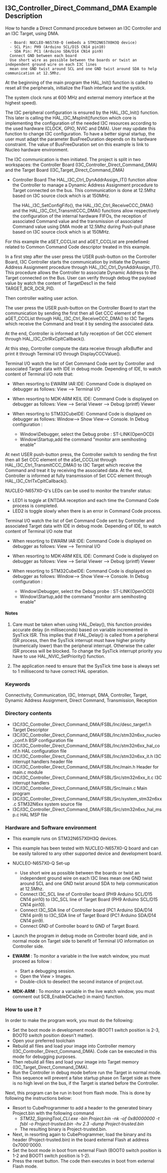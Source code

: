 ## <b>I3C_Controller_Direct_Command_DMA Example Description</b>

How to handle a Direct Command procedure between an I3C Controller and an I3C Target,
using DMA.

      - Board: NUCLEO-N657X0-Q (embeds a STM32N657X0H3Q device)
      - SCL Pin: PH9 (Arduino SCL/D15 CN14 pin10)
      - SDA Pin: PC1 (Arduino SDA/D14 CN14 pin9)
      Connect GND between each board
      Use short wire as possible between the boards or twist an independent ground wire on each I3C lines
      mean one GND twist around SCL and one GND twist around SDA to help communication at 12.5Mhz.

At the beginning of the main program the HAL_Init() function is called to reset
all the peripherals, initialize the Flash interface and the systick.

The system clock runs at 600 MHz and external memory interface at the highest speed).

The I3C peripheral configuration is ensured by the HAL_I3C_Init() function.
This later is calling the HAL_I3C_MspInit()function which core is implementing
the configuration of the needed I3C resources according to the used hardware (CLOCK, GPIO, NVIC and DMA).
User may update this function to change I3C configuration.
To have a better signal startup, the user must adapt the parameter BusFreeDuration
depends on its hardware constraint. The value of BusFreeDuration set on this example
is link to Nucleo hardware environment.

The I3C communication is then initiated.
The project is split in two workspaces:
the Controller Board (I3C_Controller_Direct_Command_DMA) and the Target Board (I3C_Target_Direct_Command_DMA)

- Controller Board
    The HAL_I3C_Ctrl_DynAddrAssign_IT() function allow the Controller to
  manage a Dynamic Address Assignment procedure to Target connected on the bus.
  This communication is done at 12.5Mhz based on I3C source clock which is at 150MHz.

  The HAL_I3C_SetConfigFifo(), the HAL_I3C_Ctrl_ReceiveCCC_DMA() and the HAL_I3C_Ctrl_TransmitCCC_DMA() functions
  allow respectively the configuration of the internal hardware FIFOs, the reception of associated Command value
  and the transmission of associated Command value using DMA mode at 12.5Mhz during Push-pull phase
  based on I3C source clock which is at 150MHz.

For this example the aSET_CCCList and aGET_CCCList are predefined related to Common Command Code descriptor treated in this example.

In a first step after the user press the USER push-button on the Controller Board,
I3C Controller starts the communication by initiate the Dynamic Address Assignment
procedure through HAL_I3C_Ctrl_DynAddrAssign_IT().
This procedure allows the Controller to associate Dynamic Address to the Target
connected on the Bus.
User can verify through debug the payload value by watch the content of TargetDesc1
in the field TARGET_BCR_DCR_PID.

Then controller waiting user action.

The user press the USER push-button on the Controller Board to start the communication by sending the first
then all Get CCC element of the aGET_CCCList through HAL_I3C_Ctrl_ReceiveCCC_DMA()
to I3C Targets which receive the Command and treat it by sending the associated data.

At the end, Controller is informed at fully reception of Get CCC element through HAL_I3C_CtrlRxCpltCallback().

At this step, Controller compute the data receive through aRxBuffer and print it through Terminal I/O through DisplayCCCValue().

Terminal I/O watch the list of Get Command Code sent by Controller and associated Target data with IDE in debug mode.
Depending of IDE, to watch content of Terminal I/O note that:

 - When resorting to EWARM IAR IDE:
   Command Code is displayed on debugger as follows: View --> Terminal I/O

 - When resorting to MDK-ARM KEIL IDE:
   Command Code is displayed on debugger as follows: View --> Serial Viewer --> Debug (printf) Viewer

 - When resorting to STM32CubeIDE:
   Command Code is displayed on debugger as follows: Window--> Show View--> Console.
   In Debug configuration :
   - Window\Debugger, select the Debug probe : ST-LINK(OpenOCD)
   - Window\Startup,add the command "monitor arm semihosting enable"

At next USER push-button press, the Controller switch to sending the first then all Set CCC element of the aSet_CCCList
through HAL_I3C_Ctrl_TransmitCCC_DMA() to I3C Target which receive the Command and treat it by receiving the associated data.
At the end, Controller is informed at fully transmission of Set CCC element through HAL_I3C_CtrlTxCpltCallback().

NUCLEO-N657X0-Q's LEDs can be used to monitor the transfer status:
 - LED1 is toggle at ENTDAA reception and each time the Command Code process is completed.
 - LED2 is toggle slowly when there is an error in Command Code process.

Terminal I/O watch the list of Get Command Code sent by Controller and associated Target data with IDE in debug mode.
Depending of IDE, to watch content of Terminal I/O note that
 - When resorting to EWARM IAR IDE:
   Command Code is displayed on debugger as follows: View --> Terminal I/O

 - When resorting to MDK-ARM KEIL IDE:
   Command Code is displayed on debugger as follows: View --> Serial Viewer --> Debug (printf) Viewer

 - When resorting to STM32CubeIDE:
   Command Code is displayed on debugger as follows: Window--> Show View--> Console.
   In Debug configuration :
   - Window\Debugger, select the Debug probe : ST-LINK(OpenOCD)
   - Window\Startup,add the command "monitor arm semihosting enable"

#### <b>Notes</b>

  1. Care must be taken when using HAL_Delay(), this function provides accurate delay (in milliseconds)
      based on variable incremented in SysTick ISR. This implies that if HAL_Delay() is called from
      a peripheral ISR process, then the SysTick interrupt must have higher priority (numerically lower)
      than the peripheral interrupt. Otherwise the caller ISR process will be blocked.
      To change the SysTick interrupt priority you have to use HAL_NVIC_SetPriority() function.

  2. The application need to ensure that the SysTick time base is always set to 1 millisecond
      to have correct HAL operation.

### <b>Keywords</b>

Connectivity, Communication, I3C, Interrupt, DMA, Controller, Target, Dynamic Address Assignment, Direct Command,
Transmission, Reception

### <b>Directory contents</b>

  - I3C/I3C_Controller_Direct_Command_DMA/FSBL/Inc/desc_target1.h            Target Descriptor
  - I3C/I3C_Controller_Direct_Command_DMA/FSBL/Inc/stm32n6xx_nucleo_conf.h   BSP configuration file
  - I3C/I3C_Controller_Direct_Command_DMA/FSBL/Inc/stm32n6xx_hal_conf.h      HAL configuration file
  - I3C/I3C_Controller_Direct_Command_DMA/FSBL/Inc/stm32n6xx_it.h            I3C interrupt handlers header file
  - I3C/I3C_Controller_Direct_Command_DMA/FSBL/Inc/main.h                    Header for main.c module
  - I3C/I3C_Controller_Direct_Command_DMA/FSBL/Src/stm32n6xx_it.c            I3C interrupt handlers
  - I3C/I3C_Controller_Direct_Command_DMA/FSBL/Src/main.c                    Main program
  - I3C/I3C_Controller_Direct_Command_DMA/FSBL/Src/system_stm32n6xx.c        STM32N6xx system source file
  - I3C/I3C_Controller_Direct_Command_DMA/FSBL/Src/stm32n6xx_hal_msp.c       HAL MSP file

### <b>Hardware and Software environment</b>

  - This example runs on STM32N657X0H3Q devices.

  - This example has been tested with NUCLEO-N657X0-Q board and can be
    easily tailored to any other supported device and development board.

  - NUCLEO-N657X0-Q Set-up

    - Use short wire as possible between the boards or twist an independent ground wire on each I3C lines
      mean one GND twist around SCL and one GND twist around SDA to help communication at 12.5Mhz.
    - Connect I3C_SCL line of Controller board (PH9 Arduino SCL/D15 CN14 pin10) to I3C_SCL line of Target Board (PH9 Arduino SCL/D15 CN14 pin10).
    - Connect I3C_SDA line of Controller board (PC1 Arduino SDA/D14 CN14 pin9) to I3C_SDA line of Target Board (PC1 Arduino SDA/D14 CN14 pin9).
    - Connect GND of Controller board to GND of Target Board.

  - Launch the program in debug mode on Controller board side, and in normal mode on Target side
    to benefit of Terminal I/O information on Controller side.
	
  - **EWARM** : To monitor a variable in the live watch window, you must proceed as follow :
    - Start a debugging session.
    - Open the View > Images.
    - Double-click to deselect the second instance of project.out.

  - **MDK-ARM** : To monitor a variable in the live watch window, you must comment out SCB_EnableDCache() in main() function.

### <b>How to use it ?</b>

In order to make the program work, you must do the following:

 - Set the boot mode in development mode (BOOT1 switch position is 2-3, BOOT0 switch position doesn't matter).
 - Open your preferred toolchain
 - Rebuild all files and load your image into Controller memory (I3C_Controller_Direct_Command_DMA). Code can be executed in this mode for debugging purposes.
 - Then rebuild all files and load your image into Target memory (I3C_Target_Direct_Command_DMA).
  - Run the Controller in debug mode before run the Target in normal mode.
 This sequence will prevent a false startup phase on Target side
 as there is no high level on the bus, if the Target is started before the Controller.
 
 Next, this program can be run in boot from flash mode. This is done by following the instructions below:
 
 - Resort to CubeProgrammer to add a header to the generated binary Project.bin with the following command
   - *STM32_SigningTool_CLI.exe -bin Project.bin -nk -of 0x80000000 -t fsbl -o Project-trusted.bin -hv 2.3 -dump Project-trusted.bin*
   - The resulting binary is Project-trusted.bin.
 - Next, in resorting again to CubeProgrammer, load the binary and its header (Project-trusted.bin) in the board external Flash at address 0x7000'0000.
 - Set the boot mode in boot from external Flash (BOOT0 switch position is 1-2 and BOOT1 switch position is 1-2).
 - Press the reset button. The code then executes in boot from external Flash mode.

